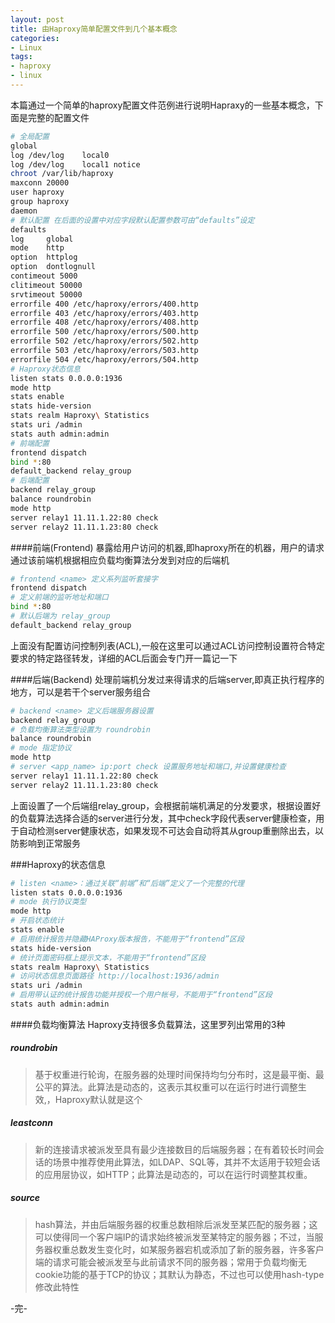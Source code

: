 ```yaml
---
layout: post
title: 由Haproxy简单配置文件到几个基本概念
categories:
- Linux
tags:
- haproxy
- linux
---
```


本篇通过一个简单的haproxy配置文件范例进行说明Hapraxy的一些基本概念，下面是完整的配置文件  
```bash
# 全局配置
global
log /dev/log    local0
log /dev/log    local1 notice
chroot /var/lib/haproxy
maxconn 20000
user haproxy
group haproxy
daemon
# 默认配置 在后面的设置中对应字段默认配置参数可由“defaults”设定
defaults
log     global
mode    http
option  httplog
option  dontlognull
contimeout 5000
clitimeout 50000
srvtimeout 50000
errorfile 400 /etc/haproxy/errors/400.http
errorfile 403 /etc/haproxy/errors/403.http
errorfile 408 /etc/haproxy/errors/408.http
errorfile 500 /etc/haproxy/errors/500.http
errorfile 502 /etc/haproxy/errors/502.http
errorfile 503 /etc/haproxy/errors/503.http
errorfile 504 /etc/haproxy/errors/504.http
# Haproxy状态信息
listen stats 0.0.0.0:1936
mode http
stats enable
stats hide-version
stats realm Haproxy\ Statistics
stats uri /admin
stats auth admin:admin
# 前端配置
frontend dispatch
bind *:80
default_backend relay_group
# 后端配置
backend relay_group
balance roundrobin
mode http
server relay1 11.11.1.22:80 check
server relay2 11.11.1.23:80 check
```

####前端(Frontend)
暴露给用户访问的机器,即haproxy所在的机器，用户的请求通过该前端机根据相应负载均衡算法分发到对应的后端机
```bash
# frontend <name> 定义系列监听套接字
frontend dispatch
# 定义前端的监听地址和端口
bind *:80
# 默认后端为 relay_group
default_backend relay_group
```
上面没有配置访问控制列表(ACL),一般在这里可以通过ACL访问控制设置符合特定要求的特定路径转发，详细的ACL后面会专门开一篇记一下

####后端(Backend)
处理前端机分发过来得请求的后端server,即真正执行程序的地方，可以是若干个server服务组合
```bash
# backend <name> 定义后端服务器设置
backend relay_group
# 负载均衡算法类型设置为 roundrobin
balance roundrobin
# mode 指定协议
mode http
# server <app_name> ip:port check 设置服务地址和端口,并设置健康检查
server relay1 11.11.1.22:80 check
server relay2 11.11.1.23:80 check
```
上面设置了一个后端组relay_group，会根据前端机满足的分发要求，根据设置好的负载算法选择合适的server进行分发，其中check字段代表server健康检查，用于自动检测server健康状态，如果发现不可达会自动将其从group重删除出去，以防影响到正常服务

###Haproxy的状态信息
```bash
# listen <name>：通过关联“前端”和“后端”定义了一个完整的代理
listen stats 0.0.0.0:1936
# mode 执行协议类型
mode http
# 开启状态统计
stats enable
# 启用统计报告并隐藏HAProxy版本报告，不能用于“frontend”区段
stats hide-version
# 统计页面密码框上提示文本，不能用于“frontend”区段
stats realm Haproxy\ Statistics
# 访问状态信息页面路径 http://localhost:1936/admin
stats uri /admin
# 启用带认证的统计报告功能并授权一个用户帐号，不能用于“frontend”区段
stats auth admin:admin
```

####负载均衡算法
Haproxy支持很多负载算法，这里罗列出常用的3种
##### roundrobin
>  基于权重进行轮询，在服务器的处理时间保持均匀分布时，这是最平衡、最公平的算法。此算法是动态的，这表示其权重可以在运行时进行调整生效,，Haproxy默认就是这个

##### leastconn
> 新的连接请求被派发至具有最少连接数目的后端服务器；在有着较长时间会话的场景中推荐使用此算法，如LDAP、SQL等，其并不太适用于较短会话的应用层协议，如HTTP；此算法是动态的，可以在运行时调整其权重。

##### source
> hash算法，并由后端服务器的权重总数相除后派发至某匹配的服务器；这可以使得同一个客户端IP的请求始终被派发至某特定的服务器；不过，当服务器权重总数发生变化时，如某服务器宕机或添加了新的服务器，许多客户端的请求可能会被派发至与此前请求不同的服务器；常用于负载均衡无cookie功能的基于TCP的协议；其默认为静态，不过也可以使用hash-type修改此特性

-完-
